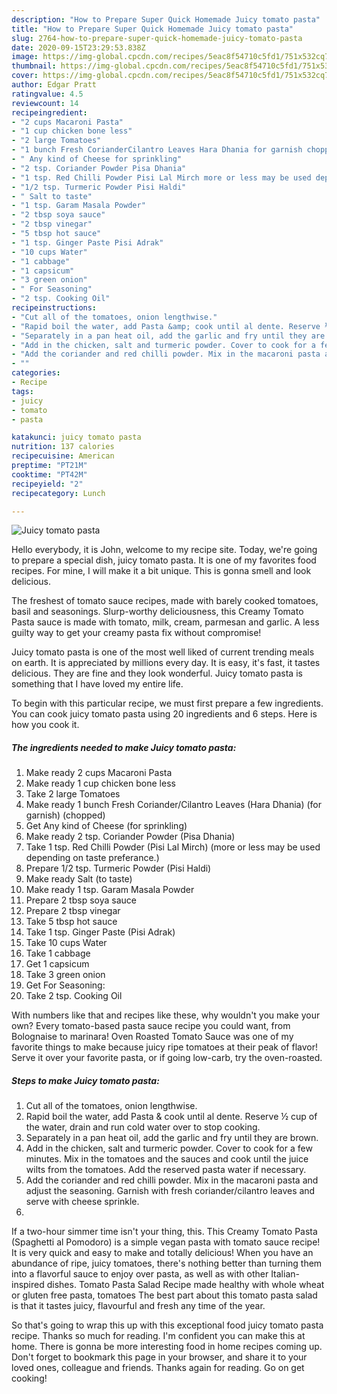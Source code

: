 ```yaml
---
description: "How to Prepare Super Quick Homemade Juicy tomato pasta"
title: "How to Prepare Super Quick Homemade Juicy tomato pasta"
slug: 2764-how-to-prepare-super-quick-homemade-juicy-tomato-pasta
date: 2020-09-15T23:29:53.838Z
image: https://img-global.cpcdn.com/recipes/5eac8f54710c5fd1/751x532cq70/juicy-tomato-pasta-recipe-main-photo.jpg
thumbnail: https://img-global.cpcdn.com/recipes/5eac8f54710c5fd1/751x532cq70/juicy-tomato-pasta-recipe-main-photo.jpg
cover: https://img-global.cpcdn.com/recipes/5eac8f54710c5fd1/751x532cq70/juicy-tomato-pasta-recipe-main-photo.jpg
author: Edgar Pratt
ratingvalue: 4.5
reviewcount: 14
recipeingredient:
- "2 cups Macaroni Pasta"
- "1 cup chicken bone less"
- "2 large Tomatoes"
- "1 bunch Fresh CorianderCilantro Leaves Hara Dhania for garnish chopped"
- " Any kind of Cheese for sprinkling"
- "2 tsp. Coriander Powder Pisa Dhania"
- "1 tsp. Red Chilli Powder Pisi Lal Mirch more or less may be used depending on taste preferance"
- "1/2 tsp. Turmeric Powder Pisi Haldi"
- " Salt to taste"
- "1 tsp. Garam Masala Powder"
- "2 tbsp soya sauce"
- "2 tbsp vinegar"
- "5 tbsp hot sauce"
- "1 tsp. Ginger Paste Pisi Adrak"
- "10 cups Water"
- "1 cabbage"
- "1 capsicum"
- "3 green onion"
- " For Seasoning"
- "2 tsp. Cooking Oil"
recipeinstructions:
- "Cut all of the tomatoes, onion lengthwise."
- "Rapid boil the water, add Pasta &amp; cook until al dente. Reserve ½ cup of the water, drain and run cold water over to stop cooking."
- "Separately in a pan heat oil, add the garlic and fry until they are brown."
- "Add in the chicken, salt and turmeric powder. Cover to cook for a few minutes. Mix in the tomatoes and the sauces and cook until the juice wilts from the tomatoes. Add the reserved pasta water if necessary."
- "Add the coriander and red chilli powder. Mix in the macaroni pasta and adjust the seasoning. Garnish with fresh coriander/cilantro leaves and serve with cheese sprinkle."
- ""
categories:
- Recipe
tags:
- juicy
- tomato
- pasta

katakunci: juicy tomato pasta 
nutrition: 137 calories
recipecuisine: American
preptime: "PT21M"
cooktime: "PT42M"
recipeyield: "2"
recipecategory: Lunch

---
```



![Juicy tomato pasta](https://img-global.cpcdn.com/recipes/5eac8f54710c5fd1/751x532cq70/juicy-tomato-pasta-recipe-main-photo.jpg)

Hello everybody, it is John, welcome to my recipe site. Today, we're going to prepare a special dish, juicy tomato pasta. It is one of my favorites food recipes. For mine, I will make it a bit unique. This is gonna smell and look delicious.

The freshest of tomato sauce recipes, made with barely cooked tomatoes, basil and seasonings. Slurp-worthy deliciousness, this Creamy Tomato Pasta sauce is made with tomato, milk, cream, parmesan and garlic. A less guilty way to get your creamy pasta fix without compromise!

Juicy tomato pasta is one of the most well liked of current trending meals on earth. It is appreciated by millions every day. It is easy, it's fast, it tastes delicious. They are fine and they look wonderful. Juicy tomato pasta is something that I have loved my entire life.


To begin with this particular recipe, we must first prepare a few ingredients. You can cook juicy tomato pasta using 20 ingredients and 6 steps. Here is how you cook it.

<!--inarticleads1-->

##### The ingredients needed to make Juicy tomato pasta:

1. Make ready 2 cups Macaroni Pasta
1. Make ready 1 cup chicken bone less
1. Take 2 large Tomatoes
1. Make ready 1 bunch Fresh Coriander/Cilantro Leaves (Hara Dhania) (for garnish) (chopped)
1. Get  Any kind of Cheese (for sprinkling)
1. Make ready 2 tsp. Coriander Powder (Pisa Dhania)
1. Take 1 tsp. Red Chilli Powder (Pisi Lal Mirch) (more or less may be used depending on taste preferance.)
1. Prepare 1/2 tsp. Turmeric Powder (Pisi Haldi)
1. Make ready  Salt (to taste)
1. Make ready 1 tsp. Garam Masala Powder
1. Prepare 2 tbsp soya sauce
1. Prepare 2 tbsp vinegar
1. Take 5 tbsp hot sauce
1. Take 1 tsp. Ginger Paste (Pisi Adrak)
1. Take 10 cups Water
1. Take 1 cabbage
1. Get 1 capsicum
1. Take 3 green onion
1. Get  For Seasoning:
1. Take 2 tsp. Cooking Oil


With numbers like that and recipes like these, why wouldn&#39;t you make your own? Every tomato-based pasta sauce recipe you could want, from Bolognaise to marinara! Oven Roasted Tomato Sauce was one of my favorite things to make because juicy ripe tomatoes at their peak of flavor! Serve it over your favorite pasta, or if going low-carb, try the oven-roasted. 

<!--inarticleads2-->

##### Steps to make Juicy tomato pasta:

1. Cut all of the tomatoes, onion lengthwise.
1. Rapid boil the water, add Pasta &amp; cook until al dente. Reserve ½ cup of the water, drain and run cold water over to stop cooking.
1. Separately in a pan heat oil, add the garlic and fry until they are brown.
1. Add in the chicken, salt and turmeric powder. Cover to cook for a few minutes. Mix in the tomatoes and the sauces and cook until the juice wilts from the tomatoes. Add the reserved pasta water if necessary.
1. Add the coriander and red chilli powder. Mix in the macaroni pasta and adjust the seasoning. Garnish with fresh coriander/cilantro leaves and serve with cheese sprinkle.
1. 


If a two-hour simmer time isn&#39;t your thing, this. This Creamy Tomato Pasta (Spaghetti al Pomodoro) is a simple vegan pasta with tomato sauce recipe! It is very quick and easy to make and totally delicious! When you have an abundance of ripe, juicy tomatoes, there&#39;s nothing better than turning them into a flavorful sauce to enjoy over pasta, as well as with other Italian-inspired dishes. Tomato Pasta Salad Recipe made healthy with whole wheat or gluten free pasta, tomatoes The best part about this tomato pasta salad is that it tastes juicy, flavourful and fresh any time of the year. 

So that's going to wrap this up with this exceptional food juicy tomato pasta recipe. Thanks so much for reading. I'm confident you can make this at home. There is gonna be more interesting food in home recipes coming up. Don't forget to bookmark this page in your browser, and share it to your loved ones, colleague and friends. Thanks again for reading. Go on get cooking!
